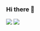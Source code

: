 ### Hi there 👋
<div>
      <img src="https://github-readme-stats.vercel.app/api?username=EvertonLMSilva&show_icons=true&theme=tokyonight" />
      <img src="https://github-readme-stats.vercel.app/api/top-langs/?username=EvertonLMSilva&hide=c%23&layout=compact" />
 </div>

